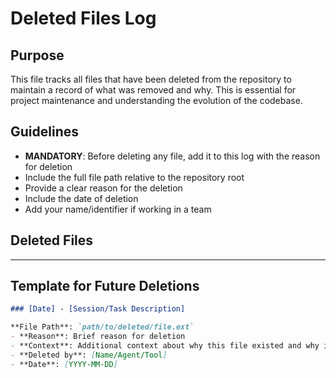 # Deleted Files Log

## Purpose
This file tracks all files that have been deleted from the repository to maintain a record of what was removed and why. This is essential for project maintenance and understanding the evolution of the codebase.

## Guidelines
- **MANDATORY**: Before deleting any file, add it to this log with the reason for deletion
- Include the full file path relative to the repository root
- Provide a clear reason for the deletion
- Include the date of deletion
- Add your name/identifier if working in a team

## Deleted Files

---

## Template for Future Deletions

```markdown
### [Date] - [Session/Task Description]

**File Path**: `path/to/deleted/file.ext`
- **Reason**: Brief reason for deletion
- **Context**: Additional context about why this file existed and why it's being removed
- **Deleted by**: [Name/Agent/Tool]
- **Date**: [YYYY-MM-DD]
```
